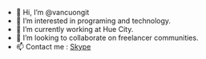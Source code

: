 - 👋 Hi, I’m @vancuongit
- 👀 I’m interested in programing and technology.
- 🌱 I’m currently working at Hue City.
- 💞️ I’m looking to collaborate on freelancer communities.
- 📫 Contact me : [Skype](https://join.skype.com/invite/wOQxb12x29Wj)

<!---
vancuongit/vancuongit is a ✨ special ✨ repository because its `README.md` (this file) appears on your GitHub profile.
You can click the Preview link to take a look at your changes.
--->
